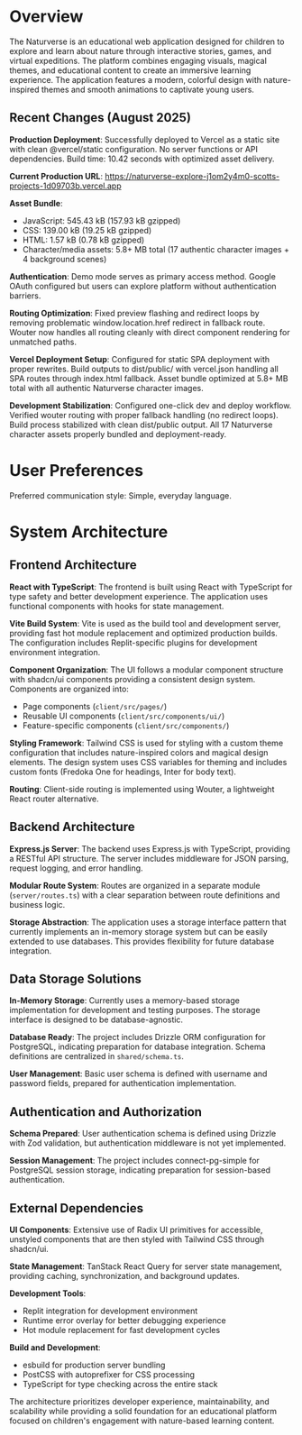 # Overview

The Naturverse is an educational web application designed for children to explore and learn about nature through interactive stories, games, and virtual expeditions. The platform combines engaging visuals, magical themes, and educational content to create an immersive learning experience. The application features a modern, colorful design with nature-inspired themes and smooth animations to captivate young users.

## Recent Changes (August 2025)

**Production Deployment**: Successfully deployed to Vercel as a static site with clean @vercel/static configuration. No server functions or API dependencies. Build time: 10.42 seconds with optimized asset delivery.

**Current Production URL**: https://naturverse-explore-j1om2y4m0-scotts-projects-1d09703b.vercel.app

**Asset Bundle**: 
- JavaScript: 545.43 kB (157.93 kB gzipped)
- CSS: 139.00 kB (19.25 kB gzipped)  
- HTML: 1.57 kB (0.78 kB gzipped)
- Character/media assets: 5.8+ MB total (17 authentic character images + 4 background scenes)

**Authentication**: Demo mode serves as primary access method. Google OAuth configured but users can explore platform without authentication barriers.

**Routing Optimization**: Fixed preview flashing and redirect loops by removing problematic window.location.href redirect in fallback route. Wouter now handles all routing cleanly with direct component rendering for unmatched paths.

**Vercel Deployment Setup**: Configured for static SPA deployment with proper rewrites. Build outputs to dist/public/ with vercel.json handling all SPA routes through index.html fallback. Asset bundle optimized at 5.8+ MB total with all authentic Naturverse character images.

**Development Stabilization**: Configured one-click dev and deploy workflow. Verified wouter routing with proper fallback handling (no redirect loops). Build process stabilized with clean dist/public output. All 17 Naturverse character assets properly bundled and deployment-ready.

# User Preferences

Preferred communication style: Simple, everyday language.

# System Architecture

## Frontend Architecture

**React with TypeScript**: The frontend is built using React with TypeScript for type safety and better development experience. The application uses functional components with hooks for state management.

**Vite Build System**: Vite is used as the build tool and development server, providing fast hot module replacement and optimized production builds. The configuration includes Replit-specific plugins for development environment integration.

**Component Organization**: The UI follows a modular component structure with shadcn/ui components providing a consistent design system. Components are organized into:
- Page components (`client/src/pages/`)
- Reusable UI components (`client/src/components/ui/`)
- Feature-specific components (`client/src/components/`)

**Styling Framework**: Tailwind CSS is used for styling with a custom theme configuration that includes nature-inspired colors and magical design elements. The design system uses CSS variables for theming and includes custom fonts (Fredoka One for headings, Inter for body text).

**Routing**: Client-side routing is implemented using Wouter, a lightweight React router alternative.

## Backend Architecture

**Express.js Server**: The backend uses Express.js with TypeScript, providing a RESTful API structure. The server includes middleware for JSON parsing, request logging, and error handling.

**Modular Route System**: Routes are organized in a separate module (`server/routes.ts`) with a clear separation between route definitions and business logic.

**Storage Abstraction**: The application uses a storage interface pattern that currently implements an in-memory storage system but can be easily extended to use databases. This provides flexibility for future database integration.

## Data Storage Solutions

**In-Memory Storage**: Currently uses a memory-based storage implementation for development and testing purposes. The storage interface is designed to be database-agnostic.

**Database Ready**: The project includes Drizzle ORM configuration for PostgreSQL, indicating preparation for database integration. Schema definitions are centralized in `shared/schema.ts`.

**User Management**: Basic user schema is defined with username and password fields, prepared for authentication implementation.

## Authentication and Authorization

**Schema Prepared**: User authentication schema is defined using Drizzle with Zod validation, but authentication middleware is not yet implemented.

**Session Management**: The project includes connect-pg-simple for PostgreSQL session storage, indicating preparation for session-based authentication.

## External Dependencies

**UI Components**: Extensive use of Radix UI primitives for accessible, unstyled components that are then styled with Tailwind CSS through shadcn/ui.

**State Management**: TanStack React Query for server state management, providing caching, synchronization, and background updates.

**Development Tools**: 
- Replit integration for development environment
- Runtime error overlay for better debugging experience
- Hot module replacement for fast development cycles

**Build and Development**:
- esbuild for production server bundling
- PostCSS with autoprefixer for CSS processing
- TypeScript for type checking across the entire stack

The architecture prioritizes developer experience, maintainability, and scalability while providing a solid foundation for an educational platform focused on children's engagement with nature-based learning content.